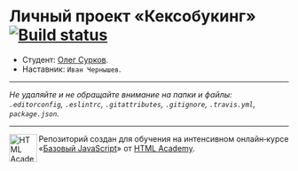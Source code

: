 # Личный проект «Кексобукинг» [![Build status][travis-image]][travis-url]

* Студент: [Олег  Сурков](https://up.htmlacademy.ru/javascript/11/user/581395).
* Наставник: `Иван Чернышев`.

---

_Не удаляйте и не обращайте внимание на папки и файлы:_<br>
_`.editorconfig`, `.eslintrc`, `.gitattributes`, `.gitignore`, `.travis.yml`, `package.json`._

---

<a href="https://htmlacademy.ru/intensive/javascript"><img align="left" width="50" height="50" title="HTML Academy" src="https://up.htmlacademy.ru/static/img/intensive/javascript/logo-for-github.svg"></a>

Репозиторий создан для обучения на интенсивном онлайн‑курсе «[Базовый JavaScript](https://htmlacademy.ru/intensive/javascript)» от [HTML Academy](https://htmlacademy.ru).

[travis-image]: https://travis-ci.org/htmlacademy-javascript/581395-keksobooking.svg?branch=master
[travis-url]: https://travis-ci.org/htmlacademy-javascript/581395-keksobooking
